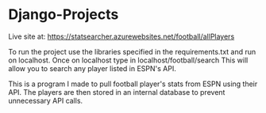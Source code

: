 # Django-Projects
Live site at: https://statsearcher.azurewebsites.net/football/allPlayers

To run the project use the libraries specified in the requirements.txt and run on localhost.
Once on localhost type in localhost/football/search 
This will allow you to search any player listed in ESPN's API.

This is a program I made to pull football player's stats from ESPN using their API. The players are then stored in an internal database to prevent unnecessary API calls.

